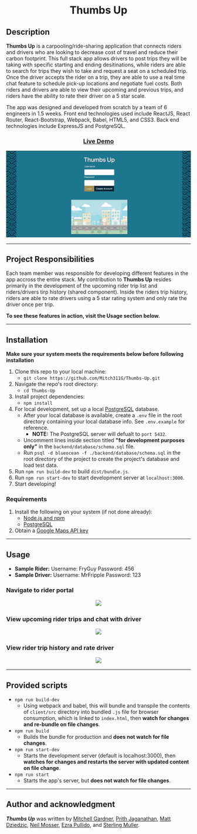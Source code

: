 <h1 align="center">Thumbs Up</h1>

## Description
**Thumbs Up** is a carpooling/ride-sharing application that connects riders and drivers who are looking to decrease cost of travel and reduce their carbon footprint. This full stack app allows drivers to post trips they will be taking with specific starting and ending desitinations, while riders are able to search for trips they wish to take and request a seat on a scheduled trip. Once the driver accepts the rider on a trip, they are able to use a real time chat feature to schedule pick-up locations and negotiate fuel costs. Both riders and drivers are able to view their upcoming and previous trips, and riders have the ability to rate their driver on a 5 star scale.

The app was designed and developed from scratch by a team of 6 engineers in 1.5 weeks. Front end technologies used include ReactJS, React Router, React-Bootstrap, Webpack, Babel, HTML5, and CSS3. Back end technologies include ExpressJS and PostgreSQL.

<h3 align="center">
<a href="https://lit-castle-22669.herokuapp.com/">Live Demo</a>
</h3>

<p align="center">
<img src="readme_assets/landing_page.png">
</p>

---

## Project Responsibilities
Each team member was responsible for developing different features in the app accross the entire stack. My contribution to **Thumbs Up** resides primarily in the development of the upcoming rider trip list and riders/drivers tirp history (shared component). Inside the riders trip history, riders are able to rate drivers using a 5 star rating system and only rate the driver once per trip.

**To see these features in action, visit the Usage section below.**

---

## Installation
**Make sure your system meets the requirements below before following installation**
1. Clone this repo to your local machine:
    - `git clone https://github.com/Mitch311G/Thumbs-Up.git`
2. Navigate the repo's root directory:
    - `cd Thumbs-Up`
3. Install project dependencies:
    - `npm install`
4. For local development, set up a local [PostgreSQL](https://www.postgresql.org/docs/) database.
    - After your local database is available, create a `.env` file in the root directory containing your local database info. See `.env.example` for reference.
        - **NOTE:** The PostgreSQL server will defualt to `port 5432`.
    - Uncomment lines inside section titled **"for development purposes only"** in the `backend/database/schema.sql` file.
    - Run `psql -d blueocean -f ./backend/database/schema.sql` in the root directory of the project to create the project's database and load test data.
5. Run `npm run build-dev` to build `dist/bundle.js`.
6. Run `npm run start-dev` to start development server at `localhost:3000`.
7. Start developing!

### Requirements
1. Install the following on your system (if not done already):
    - [Node.js and npm](https://nodejs.org/en/download/)
    - [PostgreSQL](https://www.postgresql.org/download/)
2. Obtain a [Google Maps API key](https://developers.google.com/maps)

---

## Usage
- **Sample Rider:** Username: FryGuy Password: 456
- **Sample Driver:** Username: MrFripple Password: 123

### Navigate to rider portal
<p align="center">
<img src="readme_assets/rider_portal.gif">
</p>

### View upcoming rider trips and chat with driver
<p align="center">
<img src="readme_assets/upcoming_trip.gif">
</p>

### View rider trip history and rate driver
<p align="center">
<img src="readme_assets/upcoming_trip.gif">
</p>

---

## Provided scripts
- `npm run build-dev`
    - Using webpack and babel, this will bundle and transpile the contents of `client/src` directory into bundled `.js` file for browser consumption, which is linked to `index.html`, then **watch for changes and re-bundle on file changes**.
- `npm run build`
    - Builds the bundle for production and **does not watch for file changes**.
- `npm run start-dev`
    - Starts the development server (default is localhost:3000), then **watches for changes and restarts the server with updated content on file change**.
- `npm run start`
    - Starts the app's server, but **does not watch for file changes**.

---

## Author and acknowledgment
***Thumbs Up*** was written by [Mitchell Gardner](https://github.com/Mitch311G), [Prith Jaganathan](https://github.com/prith98), [Matt Dziedzic](https://github.com/MrFripple), [Neil Mosser](https://github.com/NeilMosser), [Ezra Pullido](https://github.com/ezra-pullido), and [Sterling Muller](https://github.com/sterlingmuller).
